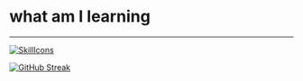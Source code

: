 
<h1>what am I learning</h1>

---

[![SkillIcons](https://skillicons.dev/icons?i=anaconda,vscode,npm,windows,ts,replit,powershell,notion,nodejs,js,html,svg,githubactions,gmail,git,firebase,discord,css,blender,md&perline=8)](https://skillicons.dev)<br/>

[![GitHub Streak](https://streak-stats.demolab.com?user=acoolg&theme=transparent&hide_border=true)](https://git.io/streak-stats)
